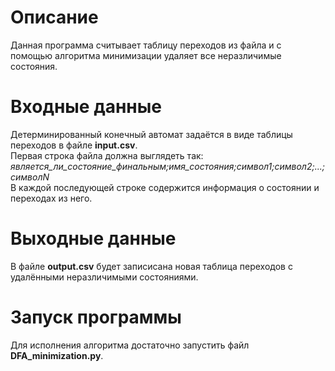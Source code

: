 # Описание
Данная программа считывает таблицу переходов из файла и с помощью алгоритма минимизации удаляет все неразличимые состояния.

# Входные данные 
Детерминированный конечный автомат задаётся в виде таблицы переходов в файле **input.csv**.  
Первая строка файла должна выглядеть так:  
*является_ли_состояние_финальным;имя_состояния;символ1;символ2;...;символN*  
В каждой последующей строке содержится информация о состоянии и переходах из него.  

# Выходные данные
В файле **output.csv** будет записисана новая таблица переходов с удалёнными неразличимыми состояниями.

# Запуск программы
Для исполнения алгоритма достаточно запустить файл **DFA_minimization.py**.
